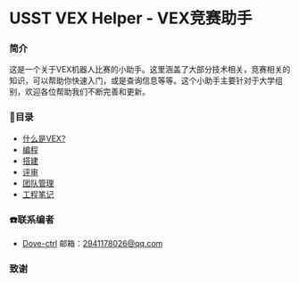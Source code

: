 # USST VEX Helper - VEX竞赛助手
### 简介
这是一个关于VEX机器人比赛的小助手。这里涵盖了大部分技术相关，竞赛相关的知识，可以帮助你快速入门，或是查询信息等等。这个小助手主要针对于大学组别，欢迎各位帮助我们不断完善和更新。

### :door:目录
- [什么是VEX?](./competition.md)
- [编程](./programming.md)
- [搭建](./building.md)
- [评审](./interview.md)
- [团队管理](./manage.md)
- [工程笔记](./notebook.md)

### :phone:联系编者
- [Dove-ctrl](https://github.com/Dove-ctrl)
邮箱：2941178026@qq.com

### 致谢
